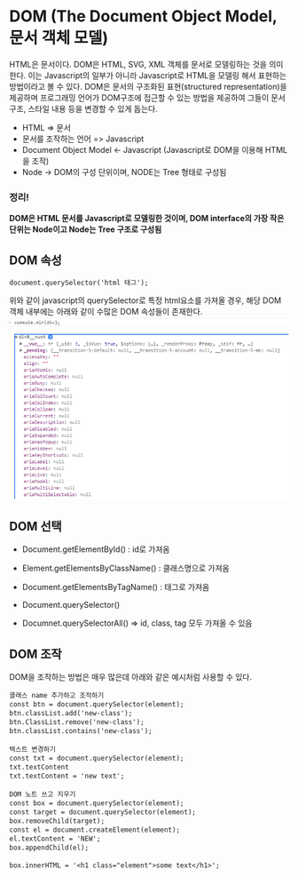 # DOM (The Document Object Model, 문서 객체 모델)

HTML은 문서이다.
DOM은 HTML, SVG, XML 객체를 문서로 모델링하는 것을 의미한다.
이는 Javascript의 일부가 아니라 Javascript로 HTML을 모델링 해서 표현하는 방법이라고 볼 수 있다.
DOM은 문서의 구조화된 표현(structured representation)을 제공하며
프로그래밍 언어가 DOM구조에 접근할 수 있는 방법을 제공하여 그들이 문서 구조, 스타일 내용 등을 변경할 수 있게 돕는다.

- HTML => 문서
- 문서를 조작하는 언어 => Javascript
- Document Object Model <- Javascript (Javascript로 DOM을 이용해 HTML을 조작)
- Node -> DOM의 구성 단위이며, NODE는 Tree 형태로 구성됨

### 정리!

**DOM은 HTML 문서를 Javascript로 모델링한 것이며, DOM interface의 가장 작은 단위는 Node이고 Node는 Tree 구조로 구성됨**

## DOM 속성

```
document.querySelector('html 태그');
```

위와 같이 javascript의 querySelector로 특정 html요소를 가져올 경우,
해당 DOM 객체 내부에는 아래와 같이 수많은 DOM 속성들이 존재한다.
<img src="../Imgs/DOM_attribute.png" />

## DOM 선택

- Document.getElementById() : id로 가져옴
- Element.getElementsByClassName() : 클래스명으로 가져옴
- Document.getElementsByTagName() : 태그로 가져옴

- Document.querySelector()
- Documnet.querySelectorAll()
  => id, class, tag 모두 가져올 수 있음

## DOM 조작

DOM을 조작하는 방법은 매우 많은데 아래와 같은 예시처럼 사용할 수 있다.

```
클래스 name 추가하고 조작하기
const btn = document.querySelector(element);
btn.classList.add('new-class');
btn.ClassList.remove('new-class');
btn.classList.contains('new-class');

텍스트 변경하기
const txt = document.querySelector(element);
txt.textContent
txt.textContent = 'new text';

DOM 노트 쓰고 지우기
const box = document.querySelector(element);
const target = document.querySelector(element);
box.removeChild(target);
const el = document.createElement(element);
el.textContent = 'NEW';
box.appendChild(el);

box.innerHTML = '<h1 class="element">some text</h1>';
```
